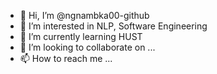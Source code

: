 - 👋 Hi, I’m @ngnambka00-github
- 👀 I’m interested in NLP, Software Engineering
- 🌱 I’m currently learning HUST
- 💞️ I’m looking to collaborate on ...
- 📫 How to reach me ...

<!---
ngnambka00-github/ngnambka00-github is a ✨ special ✨ repository because its `README.md` (this file) appears on your GitHub profile.
You can click the Preview link to take a look at your changes.
--->
